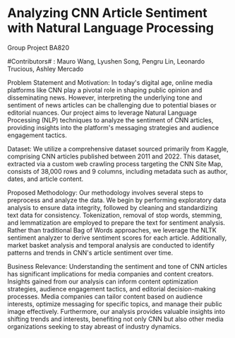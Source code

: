 # Analyzing CNN Article Sentiment with Natural Language Processing

Group Project BA820

#Contributors# : Mauro Wang, Lyushen Song, Pengru Lin, Leonardo Trucious, Ashley Mercado

Problem Statement and Motivation:
In today's digital age, online media platforms like CNN play a pivotal role in shaping public opinion and disseminating news. However, interpreting the underlying tone and sentiment of news articles can be challenging due to potential biases or editorial nuances. Our project aims to leverage Natural Language Processing (NLP) techniques to analyze the sentiment of CNN articles, providing insights into the platform's messaging strategies and audience engagement tactics.

Dataset:
We utilize a comprehensive dataset sourced primarily from Kaggle, comprising CNN articles published between 2011 and 2022. This dataset, extracted via a custom web crawling process targeting the CNN Site Map, consists of 38,000 rows and 9 columns, including metadata such as author, dates, and article content.

Proposed Methodology:
Our methodology involves several steps to preprocess and analyze the data. We begin by performing exploratory data analysis to ensure data integrity, followed by cleaning and standardizing text data for consistency. Tokenization, removal of stop words, stemming, and lemmatization are employed to prepare the text for sentiment analysis. Rather than traditional Bag of Words approaches, we leverage the NLTK sentiment analyzer to derive sentiment scores for each article. Additionally, market basket analysis and temporal analysis are conducted to identify patterns and trends in CNN's article sentiment over time.

Business Relevance:
Understanding the sentiment and tone of CNN articles has significant implications for media companies and content creators. Insights gained from our analysis can inform content optimization strategies, audience engagement tactics, and editorial decision-making processes. Media companies can tailor content based on audience interests, optimize messaging for specific topics, and manage their public image effectively. Furthermore, our analysis provides valuable insights into shifting trends and interests, benefiting not only CNN but also other media organizations seeking to stay abreast of industry dynamics.



